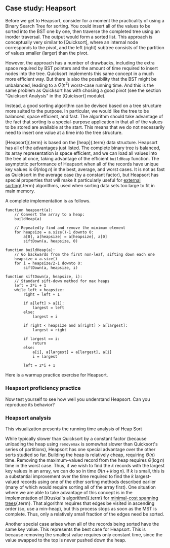 
## Case study: Heapsort

Before we get to Heapsort, consider for a moment the practicality of
using a Binary Search Tree for sorting. You could insert all of the
values to be sorted into the BST one by one, then traverse the completed
tree using an inorder traversal. The output would form a sorted list.
This approach is conceptually very similar to
[Quicksort], where
an internal node corresponds to the pivot, and the left (right) subtree
consists of the partition of values smaller (larger) than the pivot.

However, the approach has a number of drawbacks, including the extra
space required by BST pointers and the amount of time required to insert
nodes into the tree. Quicksort implements this same concept in a much
more efficient way. But there is also the possibility that the BST might
be unbalanced, leading to a $\Theta(n^2)$ worst-case running time. And
this is the same problem as Quicksort has with chosing a good pivot (see
the section "Quicksort Analysis" in the
[Quicksort] module).

Instead, a good sorting algorithm can be devised based on a tree
structure more suited to the purpose. In particular, we would like the
tree to be balanced, space efficient, and fast. The algorithm should
take advantage of the fact that sorting is a special-purpose application
in that all of the values to be stored are available at the start. This
means that we do not necessarily need to insert one value at a time into
the tree structure.

[Heapsort]{.term} is based on the
[heap]{.term} data structure.
Heapsort has all of the advantages just listed. The complete binary tree
is balanced, its array representation is space efficient, and we can
load all values into the tree at once, taking advantage of the efficient
`buildHeap` function. The asymptotic performance of Heapsort when all of
the records have unique key values is $\Theta(n \log n)$ in the best,
average, and worst cases. It is not as fast as Quicksort in the average
case (by a constant factor), but Heapsort has special properties that
will make it particularly useful for
[external sorting](#external-sort){.term} algorithms,
used when sorting data sets too large to fit in main memory.

<inlineav id="heapsortCON" src="Sorting/heapsortCON.js" script="DataStructures/binaryheap.js" name="Heapsort Slideshow"/>

A complete implementation is as follows.


    function heapsort(a):
        // Convert the array to a heap:
        buildHeap(a)

        // Repeatedly find and remove the minimum element
        for heapsize = a.size()-1 downto 0:
            a[0], a[heapsize] = a[heapsize], a[0]
            siftDown(a, heapsize, 0)

    function buildHeap(a):
        // Go backwards from the first non-leaf, sifting down each one
        heapsize = a.size()
        for i = heapsize/2-1 downto 0:
            siftDown(a, heapsize, i)

    function siftDown(a, heapsize, i):
        // Standard sift-down method for max heaps
        left = 2*i + 1
        while left < heapsize:
            right = left + 1

            if a[left] > a[i]:
                largest = left
            else:
                largest = i

            if right < heapsize and a[right] > a[largest]:
                largest = right

            if largest == i:
                return
            else:
                a[i], a[largest] = a[largest], a[i]
                i = largest

            left = 2*i + 1


Here is a warmup practice exercise for Heapsort.

<avembed id="HeapsortStepPRO" src="Sorting/HeapsortStepPRO.html" type="ka" name="Heapsort RemoveMax Proficiency Exercise"/>

### Heapsort proficiency practice

Now test yourself to see how well you understand Heapsort. Can you
reproduce its behavior?

<avembed id="heapsortPRO" src="Sorting/heapsortPRO.html" type="pe" name="Heapsort Proficiency Exercise"/>

### Heapsort analysis

This visualization presents the running time analysis of Heap Sort

<inlineav id="HeapSortAnalysisCON" src="Sorting/HeapSortAnalysisCON.js" script="DataStructures/binaryheap.js" name="Heapsort Analysis Slideshow" links="Sorting/HeapSortAnalysisCON.css"/>

While typically slower than Quicksort by a constant factor (because
unloading the heap using `removemax` is somewhat slower than
Quicksort's series of partitions), Heapsort has one special advantage
over the other sorts studied so far. Building the heap is relatively
cheap, requiring $\Theta(n)$ time. Removing the maximum-valued record
from the heap requires $\Theta(\log n)$ time in the worst case. Thus, if
we wish to find the $k$ records with the largest key values in an array,
we can do so in time $\Theta(n + k \log n)$. If $k$ is small, this is a
substantial improvement over the time required to find the $k$
largest-valued records using one of the other sorting methods described
earlier (many of which would require sorting all of the array first).
One situation where we are able to take advantage of this concept is in
the implementation of
[Kruskal's algorithm]{.term} for
[minimal-cost spanning trees](#minimal-cost-spanning-tree){.term}.
That algorithm requires that edges be visited in ascending
order (so, use a min-heap), but this process stops as soon as the MST is
complete. Thus, only a relatively small fraction of the edges need be
sorted.

Another special case arises when all of the records being sorted have
the same key value. This represents the best case for Heapsort. This is
because removing the smallest value requires only constant time, since
the value swapped to the top is never pushed down the heap.

